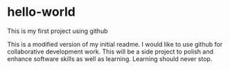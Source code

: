 # hello-world
This is my first project using github

This is a modified version of my initial readme. I would like to use github for collaborative development work.
This will be a side project to polish and enhance software skills as well as learning. Learning should never stop.
